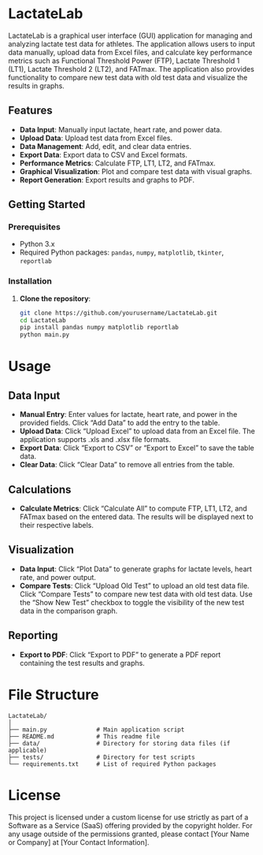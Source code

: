 # LactateLab

LactateLab is a graphical user interface (GUI) application for managing and analyzing lactate test data for athletes. The application allows users to input data manually, upload data from Excel files, and calculate key performance metrics such as Functional Threshold Power (FTP), Lactate Threshold 1 (LT1), Lactate Threshold 2 (LT2), and FATmax. The application also provides functionality to compare new test data with old test data and visualize the results in graphs.

## Features

- **Data Input**: Manually input lactate, heart rate, and power data.
- **Upload Data**: Upload test data from Excel files.
- **Data Management**: Add, edit, and clear data entries.
- **Export Data**: Export data to CSV and Excel formats.
- **Performance Metrics**: Calculate FTP, LT1, LT2, and FATmax.
- **Graphical Visualization**: Plot and compare test data with visual graphs.
- **Report Generation**: Export results and graphs to PDF.

## Getting Started

### Prerequisites

- Python 3.x
- Required Python packages: `pandas`, `numpy`, `matplotlib`, `tkinter`, `reportlab`

### Installation

1. **Clone the repository**:
   ```sh
   git clone https://github.com/yourusername/LactateLab.git
   cd LactateLab
   pip install pandas numpy matplotlib reportlab
   python main.py
   ```
# Usage

## Data Input

- **Manual Entry**:	
    Enter values for lactate, heart rate, and power in the provided fields.
    Click “Add Data” to add the entry to the table.
- **Upload Data**:
    Click “Upload Excel” to upload data from an Excel file.
    The application supports .xls and .xlsx file formats.
- **Export Data**:
    Click “Export to CSV” or “Export to Excel” to save the table data.
- **Clear Data**:
    Click “Clear Data” to remove all entries from the table.

## Calculations

- **Calculate Metrics**:
    Click “Calculate All” to compute FTP, LT1, LT2, and FATmax based on the entered data.
    The results will be displayed next to their respective labels.

## Visualization

- **Data Input**:
    Click “Plot Data” to generate graphs for lactate levels, heart rate, and power output.
- **Compare Tests**:
    Click “Upload Old Test” to upload an old test data file.
    Click “Compare Tests” to compare new test data with old test data.
    Use the “Show New Test” checkbox to toggle the visibility of the new test data in the comparison graph.

## Reporting

- **Export to PDF**: Click “Export to PDF” to generate a PDF report containing the test results and graphs.

# File Structure
```
LactateLab/
│
├── main.py              # Main application script
├── README.md            # This readme file
├── data/                # Directory for storing data files (if applicable)
├── tests/               # Directory for test scripts
└── requirements.txt     # List of required Python packages
```

# License

This project is licensed under a custom license for use strictly as part of a Software as a Service (SaaS) offering provided by the copyright holder. For any usage outside of the permissions granted, please contact [Your Name or Company] at [Your Contact Information].
